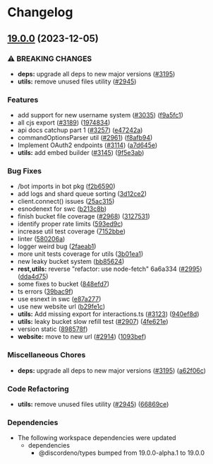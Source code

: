 # Changelog

## [19.0.0](https://github.com/MatthewSH/discordeno/compare/utils-v18.0.0...utils-v19.0.0) (2023-12-05)


### ⚠ BREAKING CHANGES

* **deps:** upgrade all deps to new major versions ([#3195](https://github.com/MatthewSH/discordeno/issues/3195))
* **utils:** remove unused files utility ([#2945](https://github.com/MatthewSH/discordeno/issues/2945))

### Features

* add support for new username system ([#3035](https://github.com/MatthewSH/discordeno/issues/3035)) ([f9a5fc1](https://github.com/MatthewSH/discordeno/commit/f9a5fc1afe54a23185c250363649b414e605faae))
* all cjs export ([#3189](https://github.com/MatthewSH/discordeno/issues/3189)) ([1974834](https://github.com/MatthewSH/discordeno/commit/1974834b205b6f99d26c418cdb6ef6f843ba0c6b))
* api docs catchup part 1 ([#3257](https://github.com/MatthewSH/discordeno/issues/3257)) ([e47242a](https://github.com/MatthewSH/discordeno/commit/e47242a9e0ee9c173ad557f9c86b367143b8b721))
* commandOptionsParser util ([#2961](https://github.com/MatthewSH/discordeno/issues/2961)) ([f8afb94](https://github.com/MatthewSH/discordeno/commit/f8afb94aa0b8c29be00ead3465b2bb9e51f96a7f))
* Implement OAuth2 endpoints ([#3114](https://github.com/MatthewSH/discordeno/issues/3114)) ([a7d645e](https://github.com/MatthewSH/discordeno/commit/a7d645ec4b2b904a0cc70570aebb8158084b4dcf))
* **utils:** add embed builder ([#3145](https://github.com/MatthewSH/discordeno/issues/3145)) ([9f5e3ab](https://github.com/MatthewSH/discordeno/commit/9f5e3ab9ffa3a2731bb62eecdae6477b75551860))


### Bug Fixes

* /bot imports in bot pkg ([f2b6590](https://github.com/MatthewSH/discordeno/commit/f2b6590a72133710526d407546c0d95cb1146a1f))
* add logs and shard queue sorting ([3d12ce2](https://github.com/MatthewSH/discordeno/commit/3d12ce28530faf61c90867b920f4bec9ae45338e))
* client.connect() issues ([25ac315](https://github.com/MatthewSH/discordeno/commit/25ac315230af5b34493bf70aea572a1661b44e51))
* esnodenext for swc ([b213c8b](https://github.com/MatthewSH/discordeno/commit/b213c8bf7547aa72a3617d7006b28f43e5d4e100))
* finish bucket file coverage ([#2968](https://github.com/MatthewSH/discordeno/issues/2968)) ([3127531](https://github.com/MatthewSH/discordeno/commit/3127531a46fa7e755dd933c5efe40f9821b09557))
* identify proper rate limits ([593ed9c](https://github.com/MatthewSH/discordeno/commit/593ed9c9861fac54bdddb885203fc0432090d418))
* increase util test coverage ([7152bbe](https://github.com/MatthewSH/discordeno/commit/7152bbe9b28c5fb9ca152b39dcc72134da9fa881))
* linter ([580206a](https://github.com/MatthewSH/discordeno/commit/580206a6f501e6fbed52d47b61b1d2bcbba01052))
* logger weird bug ([2faeab1](https://github.com/MatthewSH/discordeno/commit/2faeab1a6caebf4a39298191cc2e867d48cf438e))
* more unit tests coverage for utils ([3b01ea1](https://github.com/MatthewSH/discordeno/commit/3b01ea12e63f9fb7180739bc1b23eeccdd4a0b0b))
* new leaky bucket system ([bb85624](https://github.com/MatthewSH/discordeno/commit/bb85624842625331cb89a3db278340f2bc96e85e))
* **rest,utils:** reverse "refactor: use node-fetch" 6a6a334 ([#2995](https://github.com/MatthewSH/discordeno/issues/2995)) ([dda4d75](https://github.com/MatthewSH/discordeno/commit/dda4d75de1ff30ffe6579067b7d1d637a4b9a405))
* some fixes to bucket ([848efd7](https://github.com/MatthewSH/discordeno/commit/848efd7b511f188220748bf21e64ec63c07d4394))
* ts errors ([39bac9f](https://github.com/MatthewSH/discordeno/commit/39bac9fe0ec377cc3a9b85f5075f9b562b301f5f))
* use esnext in swc ([e87a277](https://github.com/MatthewSH/discordeno/commit/e87a277de53a56e32598cd54bb267a9654c7196c))
* use new website url ([b29fe1c](https://github.com/MatthewSH/discordeno/commit/b29fe1c11cc40ad72354e06cb386f73483ffb99a))
* **utils:** Add missing export for interactions.ts ([#3123](https://github.com/MatthewSH/discordeno/issues/3123)) ([940ef8d](https://github.com/MatthewSH/discordeno/commit/940ef8dc3964a46a914dfe29f344b85fda2c2403))
* **utils:** leaky bucket slow refill test ([#2907](https://github.com/MatthewSH/discordeno/issues/2907)) ([4fe621e](https://github.com/MatthewSH/discordeno/commit/4fe621ef76f705e9030fb12e26f0130125db9d43))
* version static ([898578f](https://github.com/MatthewSH/discordeno/commit/898578f349c9a6fd148240d19255ebe066a20602))
* **website:** move to new url ([#2914](https://github.com/MatthewSH/discordeno/issues/2914)) ([1093bef](https://github.com/MatthewSH/discordeno/commit/1093befcad305748ae2cedec33a610925cdac692))


### Miscellaneous Chores

* **deps:** upgrade all deps to new major versions ([#3195](https://github.com/MatthewSH/discordeno/issues/3195)) ([a62f06c](https://github.com/MatthewSH/discordeno/commit/a62f06c3e8bc2f68fc6f4feaac13a54d9af01a8c))


### Code Refactoring

* **utils:** remove unused files utility ([#2945](https://github.com/MatthewSH/discordeno/issues/2945)) ([66869ce](https://github.com/MatthewSH/discordeno/commit/66869ce00ba18439307bf638ff8922448c4dc7a9))


### Dependencies

* The following workspace dependencies were updated
  * dependencies
    * @discordeno/types bumped from 19.0.0-alpha.1 to 19.0.0
